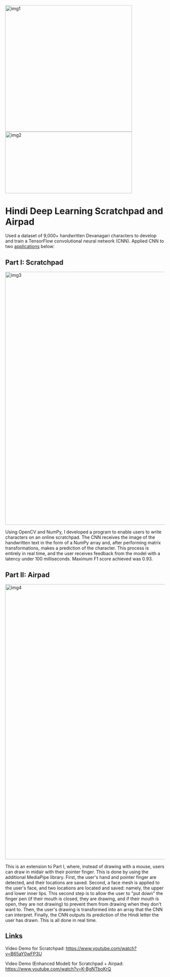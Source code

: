 <img width="400" alt="img1" src="https://github.com/user-attachments/assets/58fb234b-af1f-4a04-8051-ea5197e475bc">
<img width="400" height="194.5" alt="img2" src="https://github.com/user-attachments/assets/1248fe94-a903-4100-a68d-9bfdff75f185" />

# Hindi Deep Learning Scratchpad and Airpad
Used a dataset of 9,000+ handwritten Devanagari characters to develop and train a TensorFlow convolutional neural network (CNN). Applied CNN to two <a href="https://www.youtube.com/watch?v=K-BgNTboKrQ">applications</a> below:

## Part I: Scratchpad

<img width="800" alt="img3" src="https://github.com/user-attachments/assets/d5727860-e50b-48f9-b75e-869009b46b84" />

Using OpenCV and NumPy, I developed a program to enable users to write characters on an online scratchpad. The CNN receives the image of the handwritten text in the form of a NumPy array and, after
performing matrix transformations, makes a prediction of the character. This process is entirely in real time, and the user receives feedback from the model with a latency under 100 milliseconds.
Maximum F1 score achieved was 0.93.

## Part II: Airpad

<img width="870" alt="img4" src="https://github.com/user-attachments/assets/00bece75-d0ed-4824-9af7-7d96527b766e" />

This is an extension to Part I, where, instead of drawing with a mouse, users can draw in midair with their pointer finger. This is done by using the additional MediaPipe library. First, the user's hand and pointer finger are detected, and their locations are saved. Second, a face mesh is applied to the user's face, and two locations are located and saved: namely, the upper and lower inner lips. This second step is to allow the user to "put down" the finger pen (if their mouth is closed, they are drawing, and if their mouth is open, they are not drawing) to prevent them from drawing when they don't want to. Then, the user's drawing is transformed into an array that the CNN can interpret. Finally, the CNN outputs its prediction of the Hindi letter the user has drawn. This is all done in real time.

## Links
Video Demo for Scratchpad: https://www.youtube.com/watch?v=B65aY0wFP3U

Video Demo (Enhanced Model) for Scratchpad + Airpad: https://www.youtube.com/watch?v=K-BgNTboKrQ
